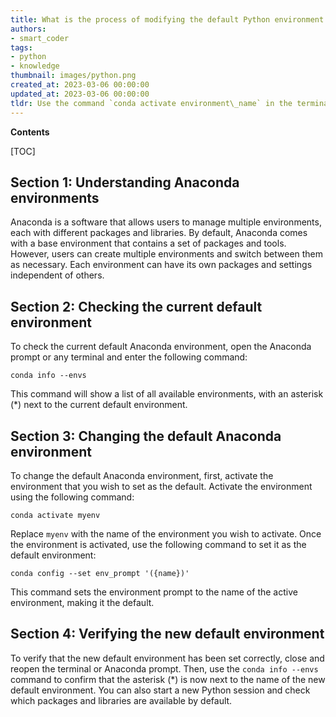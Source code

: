 ```yaml
---
title: What is the process of modifying the default Python environment in anaconda?
authors:
- smart_coder
tags:
- python
- knowledge
thumbnail: images/python.png
created_at: 2023-03-06 00:00:00
updated_at: 2023-03-06 00:00:00
tldr: Use the command `conda activate environment\_name` in the terminal to activate a different Anaconda environment as the default one.
---
```


**Contents**

[TOC]

## Section 1: Understanding Anaconda environments

Anaconda is a software that allows users to manage multiple environments, each with different packages and libraries. By default, Anaconda comes with a base environment that contains a set of packages and tools. However, users can create multiple environments and switch between them as necessary. Each environment can have its own packages and settings independent of others.

## Section 2: Checking the current default environment

To check the current default Anaconda environment, open the Anaconda prompt or any terminal and enter the following command:

```
conda info --envs
```

This command will show a list of all available environments, with an asterisk (*) next to the current default environment.

## Section 3: Changing the default Anaconda environment

To change the default Anaconda environment, first, activate the environment that you wish to set as the default. Activate the environment using the following command:

```
conda activate myenv
```

Replace `myenv` with the name of the environment you wish to activate. Once the environment is activated, use the following command to set it as the default environment:

```
conda config --set env_prompt '({name})'
```

This command sets the environment prompt to the name of the active environment, making it the default.

## Section 4: Verifying the new default environment

To verify that the new default environment has been set correctly, close and reopen the terminal or Anaconda prompt. Then, use the `conda info --envs` command to confirm that the asterisk (*) is now next to the name of the new default environment. You can also start a new Python session and check which packages and libraries are available by default.
